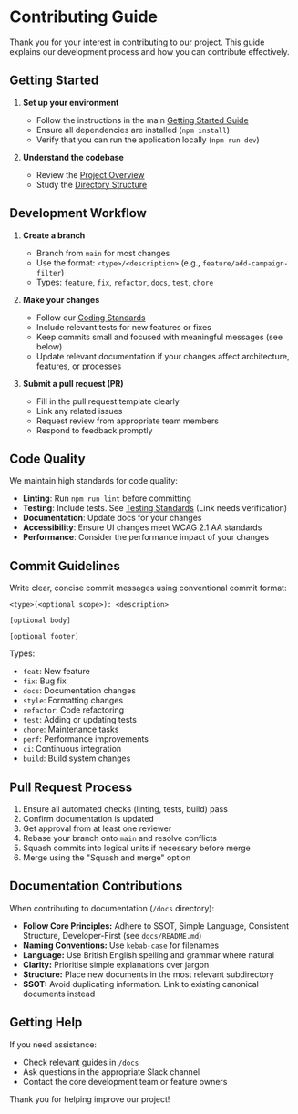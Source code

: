 # Contributing Guide

Thank you for your interest in contributing to our project. This guide explains our development process and how you can contribute effectively.

## Getting Started

1. **Set up your environment**
   - Follow the instructions in the main [Getting Started Guide](getting-started/README.md)
   - Ensure all dependencies are installed (`npm install`)
   - Verify that you can run the application locally (`npm run dev`)

2. **Understand the codebase**
   - Review the [Project Overview](getting-started/project-overview.md)
   - Study the [Directory Structure](architecture/directory-structure.md)

## Development Workflow

1. **Create a branch**
   - Branch from `main` for most changes
   - Use the format: `<type>/<description>` (e.g., `feature/add-campaign-filter`)
   - Types: `feature`, `fix`, `refactor`, `docs`, `test`, `chore`

2. **Make your changes**
   - Follow our [Coding Standards](standards/code-standards.md)
   - Include relevant tests for new features or fixes
   - Keep commits small and focused with meaningful messages (see below)
   - Update relevant documentation if your changes affect architecture, features, or processes

3. **Submit a pull request (PR)**
   - Fill in the pull request template clearly
   - Link any related issues
   - Request review from appropriate team members
   - Respond to feedback promptly

## Code Quality

We maintain high standards for code quality:

- **Linting**: Run `npm run lint` before committing
- **Testing**: Include tests. See [Testing Standards](standards/testing.md) (Link needs verification)
- **Documentation**: Update docs for your changes
- **Accessibility**: Ensure UI changes meet WCAG 2.1 AA standards
- **Performance**: Consider the performance impact of your changes

## Commit Guidelines

Write clear, concise commit messages using conventional commit format:

```
<type>(<optional scope>): <description>

[optional body]

[optional footer]
```

Types:
- `feat`: New feature
- `fix`: Bug fix
- `docs`: Documentation changes
- `style`: Formatting changes
- `refactor`: Code refactoring
- `test`: Adding or updating tests
- `chore`: Maintenance tasks
- `perf`: Performance improvements
- `ci`: Continuous integration
- `build`: Build system changes

## Pull Request Process

1. Ensure all automated checks (linting, tests, build) pass
2. Confirm documentation is updated
3. Get approval from at least one reviewer
4. Rebase your branch onto `main` and resolve conflicts
5. Squash commits into logical units if necessary before merge
6. Merge using the "Squash and merge" option

## Documentation Contributions

When contributing to documentation (`/docs` directory):

- **Follow Core Principles:** Adhere to SSOT, Simple Language, Consistent Structure, Developer-First (see `docs/README.md`)
- **Naming Conventions:** Use `kebab-case` for filenames
- **Language:** Use British English spelling and grammar where natural
- **Clarity:** Prioritise simple explanations over jargon
- **Structure:** Place new documents in the most relevant subdirectory
- **SSOT:** Avoid duplicating information. Link to existing canonical documents instead

## Getting Help

If you need assistance:

- Check relevant guides in `/docs`
- Ask questions in the appropriate Slack channel
- Contact the core development team or feature owners

Thank you for helping improve our project! 
